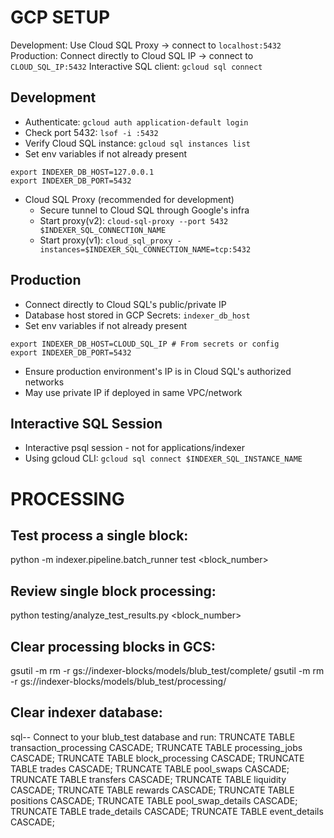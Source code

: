 # GCP SETUP
Development: Use Cloud SQL Proxy → connect to ```localhost:5432```
Production: Connect directly to Cloud SQL IP → connect to ```CLOUD_SQL_IP:5432```
Interactive SQL client: ```gcloud sql connect```

## Development
- Authenticate: ```gcloud auth application-default login```
- Check port 5432: ```lsof -i :5432```
- Verify Cloud SQL instance: ```gcloud sql instances list```
- Set env variables if not already present
```
export INDEXER_DB_HOST=127.0.0.1
export INDEXER_DB_PORT=5432
```
- Cloud SQL Proxy (recommended for development)
    - Secure tunnel to Cloud SQL through Google's infra
    - Start proxy(v2): ```cloud-sql-proxy --port 5432 $INDEXER_SQL_CONNECTION_NAME```
    - Start proxy(v1): ```cloud_sql_proxy -instances=$INDEXER_SQL_CONNECTION_NAME=tcp:5432```

## Production
- Connect directly to Cloud SQL's public/private IP
- Database host stored in GCP Secrets: ```indexer_db_host```
- Set env variables if not already present
```
export INDEXER_DB_HOST=CLOUD_SQL_IP # From secrets or config
export INDEXER_DB_PORT=5432
```
- Ensure production environment's IP is in Cloud SQL's authorized networks
- May use private IP if deployed in same VPC/network

## Interactive SQL Session
- Interactive psql session - not for applications/indexer
- Using gcloud CLI: ```gcloud sql connect $INDEXER_SQL_INSTANCE_NAME```



# PROCESSING
## Test process a single block: 
python -m indexer.pipeline.batch_runner test <block_number>

## Review single block processing: 
python testing/analyze_test_results.py <block_number>

## Clear processing blocks in GCS: 
gsutil -m rm -r gs://indexer-blocks/models/blub_test/complete/
gsutil -m rm -r gs://indexer-blocks/models/blub_test/processing/

## Clear indexer database:
sql-- Connect to your blub_test database and run:
TRUNCATE TABLE transaction_processing CASCADE;
TRUNCATE TABLE processing_jobs CASCADE;
TRUNCATE TABLE block_processing CASCADE;
TRUNCATE TABLE trades CASCADE;
TRUNCATE TABLE pool_swaps CASCADE;
TRUNCATE TABLE transfers CASCADE;
TRUNCATE TABLE liquidity CASCADE;
TRUNCATE TABLE rewards CASCADE;
TRUNCATE TABLE positions CASCADE;
TRUNCATE TABLE pool_swap_details CASCADE;
TRUNCATE TABLE trade_details CASCADE;
TRUNCATE TABLE event_details CASCADE;